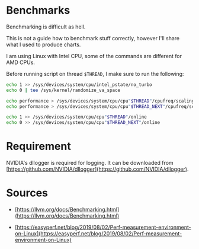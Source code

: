 # Benchmarks

Benchmarking is difficult as hell.

This is not a guide how to benchmark stuff correctly, however I'll share what I used to produce charts.

I am using Linux with Intel CPU, some of the commands are different for AMD CPUs.

Before running script on thread `$THREAD`, I make sure to run the following:

```bash
echo 1 >> /sys/devices/system/cpu/intel_pstate/no_turbo
echo 0 | tee /sys/kernel/randomize_va_space

echo performance > /sys/devices/system/cpu/cpu"$THREAD"/cpufreq/scaling_governor
echo performance > /sys/devices/system/cpu/cpu"$THREAD_NEXT"/cpufreq/scaling_governor

echo 1 >> /sys/devices/system/cpu/cpu"$THREAD"/online
echo 0 >> /sys/devices/system/cpu/cpu"$THREAD_NEXT"/online
```

# Requirement

NVIDIA's dllogger is required for logging. It can be downloaded from [https://github.com/NVIDIA/dllogger](https://github.com/NVIDIA/dllogger).

# Sources

* [https://llvm.org/docs/Benchmarking.html](https://llvm.org/docs/Benchmarking.html)

* [https://easyperf.net/blog/2019/08/02/Perf-measurement-environment-on-Linux](https://easyperf.net/blog/2019/08/02/Perf-measurement-environment-on-Linux)
